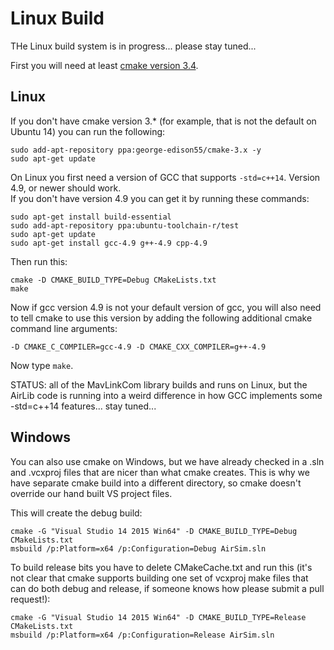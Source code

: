 # Linux Build

THe Linux build system is in progress... please stay tuned...

First you will need at least [cmake version  3.4](https://cmake.org/install/).

## Linux    

If you don't have cmake version 3.* (for example, that is not the default on Ubuntu 14) you can run the following:
````
sudo add-apt-repository ppa:george-edison55/cmake-3.x -y
sudo apt-get update
````

On Linux you first need a version of GCC that supports `-std=c++14`.  Version 4.9, or newer should work.  
If you don't have version 4.9 you can get it by running these commands:
````
sudo apt-get install build-essential
sudo add-apt-repository ppa:ubuntu-toolchain-r/test
sudo apt-get update
sudo apt-get install gcc-4.9 g++-4.9 cpp-4.9
````

Then run this:
````
cmake -D CMAKE_BUILD_TYPE=Debug CMakeLists.txt
make
````

Now if gcc version 4.9 is not your default version of gcc, you will also need to tell cmake to use this version by
adding the following additional cmake command line arguments:

````
-D CMAKE_C_COMPILER=gcc-4.9 -D CMAKE_CXX_COMPILER=g++-4.9 
````

Now type `make`.  

STATUS: all of the MavLinkCom library builds and runs on Linux, but the AirLib code is running into a weird
difference in how GCC implements some -std=c++14 features... stay tuned...

## Windows

You can also use cmake on Windows, but we have already checked in a .sln and .vcxproj files that are nicer than what
cmake creates.  This is why we have separate cmake build into a different directory, so cmake doesn't override our
hand built VS project files.

This will create the debug build:

    cmake -G "Visual Studio 14 2015 Win64" -D CMAKE_BUILD_TYPE=Debug CMakeLists.txt
    msbuild /p:Platform=x64 /p:Configuration=Debug AirSim.sln
    
To build release bits you have to delete CMakeCache.txt and run this (it's not clear that cmake supports building
one set of vcxproj make files that can do both debug and release, if someone knows how please submit a pull request!):
    
    cmake -G "Visual Studio 14 2015 Win64" -D CMAKE_BUILD_TYPE=Release CMakeLists.txt
    msbuild /p:Platform=x64 /p:Configuration=Release AirSim.sln

